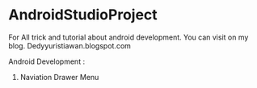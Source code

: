 # AndroidStudioProject
For All trick and tutorial about android development. You can visit on my blog. Dedyyuristiawan.blogspot.com

Android Development :

1. Naviation Drawer Menu

